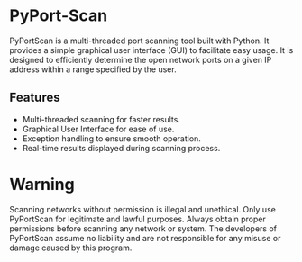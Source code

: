 # PyPort-Scan

PyPortScan is a multi-threaded port scanning tool built with Python. It provides a simple graphical user interface (GUI) to facilitate easy usage. It is designed to efficiently determine the open network ports on a given IP address within a range specified by the user.

## Features

* Multi-threaded scanning for faster results.
* Graphical User Interface for ease of use.
* Exception handling to ensure smooth operation.
* Real-time results displayed during scanning process.

# Warning 

Scanning networks without permission is illegal and unethical. Only use PyPortScan for legitimate and lawful purposes. Always obtain proper permissions before scanning any network or system. The developers of PyPortScan assume no liability and are not responsible for any misuse or damage caused by this program.

